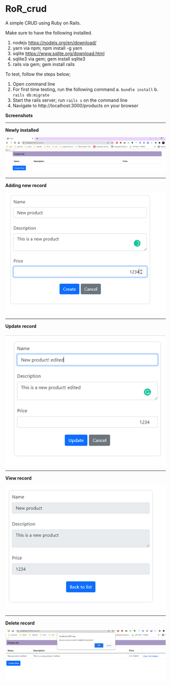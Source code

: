 # RoR_crud
A simple CRUD using Ruby on Rails.


Make sure to have the following installed.
1. nodejs
    https://nodejs.org/en/download/
2. yarn
    via npm; npm install -g yarn
3. sqlite
    https://www.sqlite.org/download.html
4. sqlite3
   via gem; gem install sqlite3
5. rails
   via gem; gem install rails
   

To test, follow the steps below;
1. Open command line
3. For first time testing, run the following command
   a. `bundle install`
   b. `rails db:migrate`
4. Start the rails server; run `rails s` on the command line
5. Navigate to http://localhost:3000/products on your browser



**Screenshots**

---------------------------------------------------------------------------
**Newly installed**

![alt text](https://github.com/cifergenno/RoR_crud/blob/main/app/assets/images/new_open.PNG?raw=true)

---------------------------------------------------------------------------
**Adding new record**

![alt text](https://github.com/cifergenno/RoR_crud/blob/main/app/assets/images/new.PNG?raw=true)

---------------------------------------------------------------------------
**Update record**

![alt text](https://github.com/cifergenno/RoR_crud/blob/main/app/assets/images/updated.PNG?raw=true)

---------------------------------------------------------------------------
**View record**

![alt text](https://github.com/cifergenno/RoR_crud/blob/main/app/assets/images/view.PNG?raw=true)

---------------------------------------------------------------------------
**Delete record**

![alt text](https://github.com/cifergenno/RoR_crud/blob/main/app/assets/images/on_delete.PNG?raw=true)

